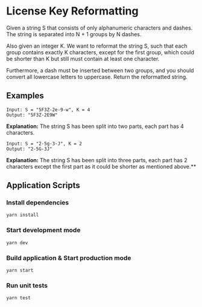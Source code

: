 # License Key Reformatting

Given a string S that consists of only alphanumeric characters and dashes. The string is separated into N + 1 groups by N dashes. 

Also given an integer K. We want to reformat the string S, such that each group contains exactly K characters, except for the first group, which could be shorter than K but still must contain at least one character. 

Furthermore, a dash must be inserted between two groups, and you should convert all lowercase letters to uppercase. Return the reformatted string.

## Examples
```
Input: S = "5F3Z-2e-9-w", K = 4
Output: "5F3Z-2E9W"
```

**Explanation:** The string S has been split into two parts, each part has 4 characters.



```
Input: S = "2-5g-3-J", K = 2
Output: "2-5G-3J"
```

**Explanation:** The string S has been split into three parts, each part has 2 characters except the first part as it could be shorter as mentioned above.**


## Application Scripts

### Install dependencies

```
yarn install
```

### Start development mode

```
yarn dev
```

### Build application & Start production mode

```
yarn start
```

### Run unit tests

```
yarn test
```